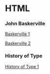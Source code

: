 HTML
====

### John Baskerville

[Baskerville 1](https://cal-orr.github.io/john_baskerville/johnbaskerville.html)

[Baskerville 2](https://cal-orr.github.io/john_baskerville/johnbaskerville2.html)


### History of Type

[History of Type 1](https://cal-orr.github.io/Desktop/GitHub/john_baskerville/type1.html)

